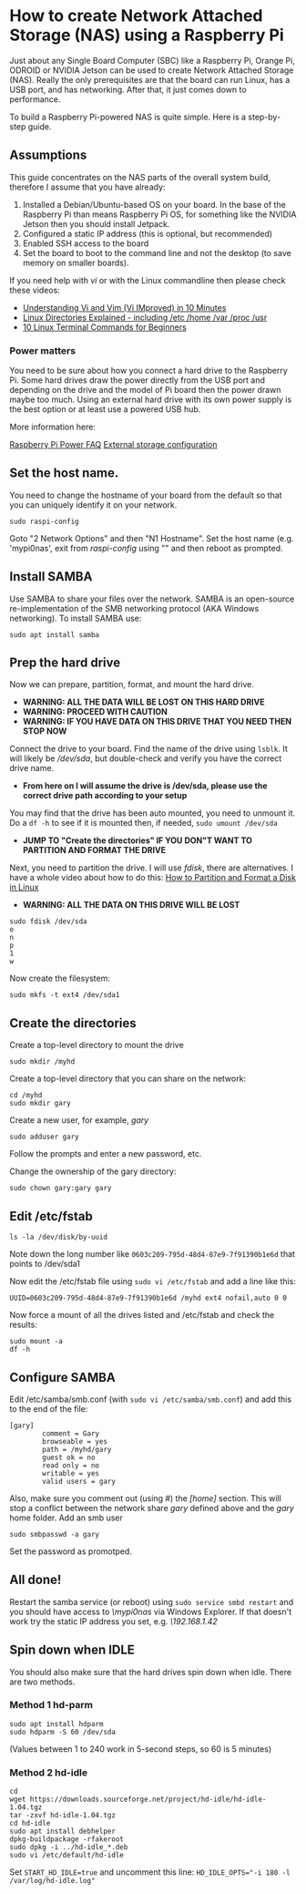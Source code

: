 # How to create Network Attached Storage (NAS) using a Raspberry Pi

Just about any Single Board Computer (SBC) like a Raspberry Pi, Orange Pi, ODROID or NVIDIA Jetson can be used to create Network Attached Storage (NAS). Really the only prerequisites are that the board can run Linux, has a USB port, and has networking. After that, it just comes down to performance.

To build a Raspberry Pi-powered NAS is quite simple. Here is a step-by-step guide.

## Assumptions
This guide concentrates on the NAS parts of the overall system build, therefore I assume that you have already:

1. Installed a Debian/Ubuntu-based OS on your board. In the base of the Raspberry Pi than means Raspberry Pi OS, for something like the NVIDIA Jetson then you should install Jetpack.
2. Configured a static IP address (this is optional, but recommended)
3. Enabled SSH access to the board
4. Set the board to boot to the command line and not the desktop (to save memory on smaller boards).

If you need help with _vi_ or with the Linux commandline then please check these videos:

+ [Understanding Vi and Vim (Vi IMproved) in 10 Minutes](https://youtu.be/nbph7RYWhwM)
+ [Linux Directories Explained - including /etc /home /var /proc /usr](https://youtu.be/PEaixsvzRUk)
+ [10 Linux Terminal Commands for Beginners](https://youtu.be/CpTfQ-q6MPU)

### Power matters
You need to be sure about how you connect a hard drive to the Raspberry Pi. Some hard drives draw the power directly from the USB port and depending on the drive and the model of Pi board then the power drawn maybe too much. Using an external hard drive with its own power supply is the best option or at least use a powered USB hub.

More information here:

[Raspberry Pi Power FAQ](https://www.raspberrypi.org/documentation/faqs/#pi-power)
[External storage configuration](https://www.raspberrypi.org/documentation/configuration/external-storage.md)

## Set the host name.
You need to change the hostname of your board from the default so that you can uniquely identify it on your network.
```
sudo raspi-config
```

Goto "2 Network Options" and then "N1 Hostname". Set the host name (e.g. 'mypi0nas', exit from _raspi-config_ using "<FINISH>" and then reboot as prompted.

## Install SAMBA
Use SAMBA to share your files over the network. SAMBA is an open-source re-implementation of the SMB networking protocol (AKA Windows networking). To install SAMBA use:
```
sudo apt install samba
```

## Prep the hard drive
Now we can prepare, partition, format, and mount the hard drive.

+ **WARNING: ALL THE DATA WILL BE LOST ON THIS HARD DRIVE**
+ **WARNING: PROCEED WITH CAUTION**
+ **WARNING: IF YOU HAVE DATA ON THIS DRIVE THAT YOU NEED THEN STOP NOW**

Connect the drive to your board. Find the name of the drive using `lsblk`. It will likely be _/dev/sda_, but double-check and verify you have the correct drive name.

+ **From here on I will assume the drive is /dev/sda, please use the correct drive path according to your setup**

You may find that the drive has been auto mounted, you need to unmount it. Do a `df -h` to see if it is mounted then, if needed, `sudo umount /dev/sda`

+ **JUMP TO "Create the directories" IF YOU DON"T WANT TO PARTITION AND FORMAT THE DRIVE**

Next, you need to partition the drive. I will use _fdisk_, there are alternatives. I have a whole video about how to do this: [How to Partition and Format a Disk in Linux](https://www.youtube.com/watch?v=JCFlsslBvX8)

+ **WARNING: ALL THE DATA ON THIS DRIVE WILL BE LOST**

```
sudo fdisk /dev/sda
o
n
p
1
w
```

Now create the filesystem:

```
sudo mkfs -t ext4 /dev/sda1
```

## Create the directories
Create a top-level directory to mount the drive

```
sudo mkdir /myhd
```

Create a top-level directory that you can share on the network:

```
cd /myhd
sudo mkdir gary
```

Create a new user, for example, _gary_
```
sudo adduser gary
```

Follow the prompts and enter a new password, etc.

Change the ownership of the gary directory:

```
sudo chown gary:gary gary
```

## Edit /etc/fstab
```
ls -la /dev/disk/by-uuid
```

Note down the long number like `0603c209-795d-48d4-87e9-7f91390b1e6d` that points to /dev/sda1

Now edit the /etc/fstab file using `sudo vi /etc/fstab` and add a line like this:

```
UUID=0603c209-795d-48d4-87e9-7f91390b1e6d /myhd ext4 nofail,auto 0 0
```

Now force a mount of all the drives listed and /etc/fstab and check the results:

```
sudo mount -a
df -h
```

## Configure SAMBA
Edit /etc/samba/smb.conf (with `sudo vi /etc/samba/smb.conf`) and add this to the end of the file:

```
[gary]
        comment = Gary
        browseable = yes
        path = /myhd/gary
        guest ok = no
        read only = no
        writable = yes
        valid users = gary
```

Also, make sure you comment out (using #) the _[home]_ section. This will stop a conflict between the network share _gary_ defined above and the _gary_ home folder.
Add an smb user 

```
sudo smbpasswd -a gary
```

Set the password as promotped.

## All done!
Restart the samba service (or reboot) using `sudo service smbd restart` and you should have access to _\\mypi0nas_ via Windows Explorer. If that doesn't work try the static IP address you set, e.g. _\\192.168.1.42_


## Spin down when IDLE
You should also make sure that the hard drives spin down when idle. There are two methods.

### Method 1 hd-parm
```
sudo apt install hdparm
sudo hdparm -S 60 /dev/sda
```

(Values between 1 to 240 work in 5-second steps, so 60 is 5 minutes)
### Method 2 hd-idle

```
cd
wget https://downloads.sourceforge.net/project/hd-idle/hd-idle-1.04.tgz
tar -zxvf hd-idle-1.04.tgz
cd hd-idle
sudo apt install debhelper
dpkg-buildpackage -rfakeroot
sudo dpkg -i ../hd-idle_*.deb
sudo vi /etc/default/hd-idle
```

Set `START_HD_IDLE=true` and uncomment this line: `HD_IDLE_OPTS="-i 180 -l /var/log/hd-idle.log"`
